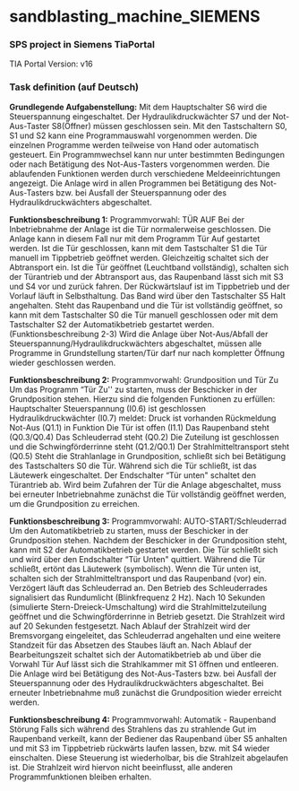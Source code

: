 # sandblasting_machine_SIEMENS
<h3>SPS project in Siemens TiaPortal</h3>
TIA Portal Version: v16
</br>
<h3>Task definition (auf Deutsch)</h3>

<b>Grundlegende Aufgabenstellung:</b>
Mit dem Hauptschalter S6 wird die Steuerspannung eingeschaltet. Der Hydraulikdruckwächter
S7 und der Not-Aus-Taster S8(Öffner) müssen geschlossen sein.
Mit den Tastschaltern S0, S1 und S2 kann eine Programmauswahl vorgenommen werden.
Die einzelnen Programme werden teilweise von Hand oder automatisch gesteuert.
Ein Programmwechsel kann nur unter bestimmten Bedingungen oder nach Betätigung des
Not-Aus-Tasters vorgenommen werden. Die ablaufenden Funktionen werden durch
verschiedene Meldeeinrichtungen angezeigt.
Die Anlage wird in allen Programmen bei Betätigung des Not-Aus-Tasters bzw. bei Ausfall der
Steuerspannung oder des Hydraulikdruckwächters abgeschaltet.

<b>Funktionsbeschreibung 1:</b>
Programmvorwahl: TÜR AUF
Bei der Inbetriebnahme der Anlage ist die Tür normalerweise geschlossen.
Die Anlage kann in diesem Fall nur mit dem Programm Tür Auf gestartet werden.
Ist die Tür geschlossen, kann mit dem Tastschalter S1 die Tür manuell im Tippbetrieb geöffnet
werden. Gleichzeitig schaltet sich der Abtransport ein.
Ist die Tür geöffnet (Leuchtband vollständig), schalten sich der Türantrieb und der Abtransport
aus, das Raupenband lässt sich mit S3 und S4 vor und zurück fahren.
Der Rückwärtslauf ist im Tippbetrieb und der Vorlauf läuft in Selbsthaltung. Das Band wird
über den Tastschalter S5 Halt angehalten.
Steht das Raupenband und die Tür ist vollständig geöffnet, so kann mit dem Tastschalter S0 die
Tür manuell geschlossen oder mit dem Tastschalter S2 der Automatikbetrieb gestartet werden.
(Funktionsbeschreibung 2-3)
Wird die Anlage über Not-Aus/Abfall der Steuerspannung/Hydraulikdruckwächters abgeschaltet,
müssen alle Programme in Grundstellung starten/Tür darf nur nach kompletter Öffnung wieder
geschlossen werden.

<b>Funktionsbeschreibung 2:</b>
Programmvorwahl: Grundposition und Tür Zu
Um das Programm “Tür Zu'' zu starten, muss der Beschicker in der Grundposition stehen.
Hierzu sind die folgenden Funktionen zu erfüllen:
Hauptschalter Steuerspannung (I0.6) ist geschlossen
Hydraulikdruckwächter (I0.7) meldet: Druck ist vorhanden
Rückmeldung Not-Aus (Q1.1) in Funktion
Die Tür ist offen (I1.1)
Das Raupenband steht (Q0.3/Q0.4)
Das Schleuderrad steht (Q0.2)
Die Zuteilung ist geschlossen und die Schwingförderrinne steht (Q1.2/Q0.1)
Der Strahlmitteltransport steht (Q0.5)
Steht die Strahlanlage in Grundposition, schließt sich bei Betätigung des Tastschalters S0 die
Tür. Während sich die Tür schließt, ist das Läutewerk eingeschaltet. Der Endschalter “Tür unten"
schaltet den Türantrieb ab.
Wird beim Zufahren der Tür die Anlage abgeschaltet, muss bei erneuter Inbetriebnahme
zunächst die Tür vollständig geöffnet werden, um die Grundposition zu erreichen.

<b>Funktionsbeschreibung 3:</b>
Programmvorwahl: AUTO-START/Schleuderrad
Um den Automatikbetrieb zu starten, muss der Beschicker in der Grundposition stehen.
Nachdem der Beschicker in der Grundposition steht, kann mit S2 der Automatikbetrieb gestartet
werden.
Die Tür schließt sich und wird über den Endschalter “Tür Unten" quittiert. Während die Tür
schließt, ertönt das Läutewerk (symbolisch).
Wenn die Tür unten ist, schalten sich der Strahlmitteltransport und das Raupenband (vor) ein.
Verzögert läuft das Schleuderrad an. Den Betrieb des Schleuderrades signalisiert das
Rundumlicht (Blinkfrequenz 2 Hz).
Nach 10 Sekunden (simulierte Stern-Dreieck-Umschaltung) wird die Strahlmittelzuteilung
geöffnet und die Schwingförderrinne in Betrieb gesetzt.
Die Strahlzeit wird auf 20 Sekunden festgesetzt.
Nach Ablauf der Strahlzeit wird der Bremsvorgang eingeleitet, das Schleuderrad angehalten
und eine weitere Standzeit für das Absetzen des Staubes läuft an.
Nach Ablauf der Bearbeitungszeit schaltet sich der Automatikbetrieb ab und über die Vorwahl
Tür Auf lässt sich die Strahlkammer mit S1 öffnen und entleeren.
Die Anlage wird bei Betätigung des Not-Aus-Tasters bzw. bei Ausfall der Steuerspannung oder
des Hydraulikdruckwächters abgeschaltet.
Bei erneuter Inbetriebnahme muß zunächst die Grundposition wieder erreicht werden.

<b>Funktionsbeschreibung 4:</b>
Programmvorwahl: Automatik - Raupenband Störung
Falls sich während des Strahlens das zu strahlende Gut im Raupenband verkeilt, kann der
Bediener das Raupenband über S5 anhalten und mit S3 im Tippbetrieb rückwärts laufen lassen,
bzw. mit S4 wieder einschalten. Diese Steuerung ist wiederholbar, bis die Strahlzeit abgelaufen
ist. Die Strahlzeit wird hiervon nicht beeinflusst, alle anderen Programmfunktionen bleiben
erhalten.
